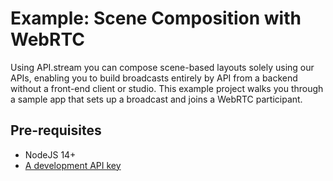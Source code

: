 # Example: Scene Composition with WebRTC
Using API.stream you can compose scene-based layouts solely using our APIs, enabling you to build broadcasts entirely by API from a backend without a front-end client or studio. This example project walks you through a sample app that sets up a broadcast and joins a WebRTC participant.

## Pre-requisites
- NodeJS 14+
- [A development API key](https://api.stream/docs/account/)
